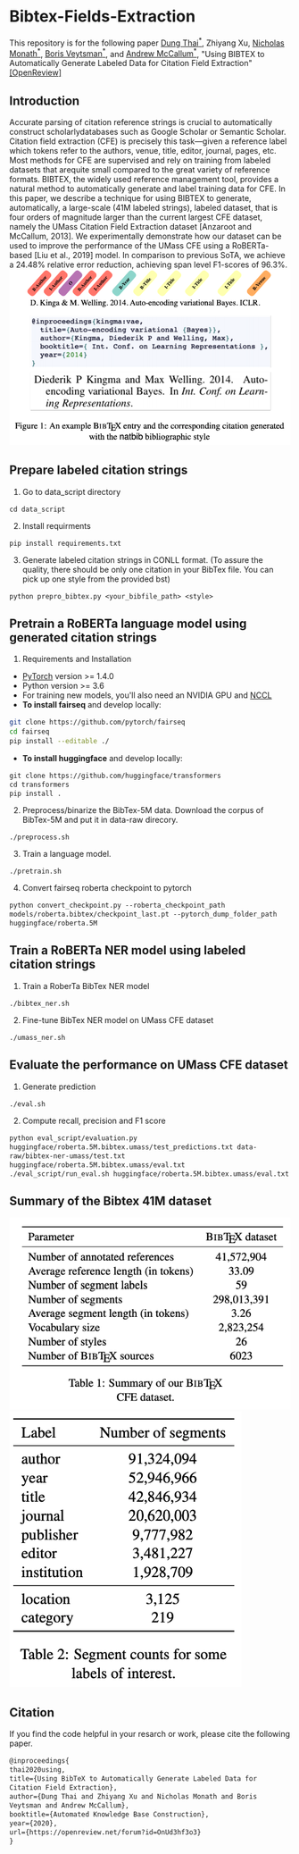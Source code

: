 # Bibtex-Fields-Extraction
This repository is for the following paper
[Dung Thai<sup>*</sup>](https://people.cs.umass.edu/~dthai/), Zhiyang Xu, [Nicholas Monath<sup>*</sup>](https://people.cs.umass.edu/~nmonath/), [Boris Veytsman<sup>*</sup>](http://borisv.lk.net), and [Andrew McCallum<sup>*</sup>](https://people.cs.umass.edu/~mccallum/), "Using BIBTEX to Automatically Generate Labeled Data for Citation Field Extraction" [[OpenReview]](https://openreview.net/pdf?id=OnUd3hf3o3)



## Introduction
Accurate parsing of citation reference strings is crucial to automatically construct scholarlydatabases such as Google Scholar or Semantic Scholar. Citation field extraction (CFE) is precisely this task—given a reference label which tokens refer to the authors, venue, title, editor, journal, pages, etc. Most methods for CFE are supervised and rely on training from labeled datasets that arequite small compared to the great variety of reference formats. BIBTEX, the widely used reference management tool, provides a natural method to automatically generate and label training data for CFE. In this paper, we describe a technique for using BIBTEX to generate, automatically, a large-scale (41M labeled strings), labeled dataset, that is four orders of magnitude larger than the current largest CFE dataset, namely the UMass Citation Field Extraction dataset  [Anzaroot and McCallum, 2013]. We experimentally demonstrate how our dataset can be used to improve the performance of the UMass CFE using a RoBERTa-based [Liu et al., 2019] model. In comparison to previous SoTA, we achieve a 24.48% relative error reduction, achieving span level F1-scores of 96.3%.
![sample](/figure/sample.png)
## Prepare labeled citation strings 
1. Go to data_script directory
```
cd data_script
```
2. Install requirments
```
pip install requirements.txt
```
3. Generate labeled citation strings in CONLL format. (To assure the quality, there should be only one citation in your BibTex file. You can pick up one style from the provided bst)
```
python prepro_bibtex.py <your_bibfile_path> <style>
```
## Pretrain a RoBERTa language model using generated citation strings
1. Requirements and Installation
* [PyTorch](http://pytorch.org/) version >= 1.4.0
* Python version >= 3.6
* For training new models, you'll also need an NVIDIA GPU and [NCCL](https://github.com/NVIDIA/nccl)
* **To install fairseq** and develop locally:
```bash
git clone https://github.com/pytorch/fairseq
cd fairseq
pip install --editable ./
```
* **To install huggingface** and develop locally:
```
git clone https://github.com/huggingface/transformers
cd transformers
pip install .
```
2. Preprocess/binarize the BibTex-5M data. Download the corpus of BibTex-5M and put it in data-raw direcory.
```
./preprocess.sh
```
3. Train a language model. 
```
./pretrain.sh
```
4. Convert fairseq roberta checkpoint to pytorch
```
python convert_checkpoint.py --roberta_checkpoint_path models/roberta.bibtex/checkpoint_last.pt --pytorch_dump_folder_path huggingface/roberta.5M
```
## Train a RoBERTa NER model using labeled citation strings
1. Train a RoberTa BibTex NER model
```
./bibtex_ner.sh
```
2. Fine-tune BibTex NER model on UMass CFE dataset
```
./umass_ner.sh
```
## Evaluate the performance on UMass CFE dataset
1. Generate prediction
```
./eval.sh
```
2. Compute recall, precision and F1 score 
```
python eval_script/evaluation.py huggingface/roberta.5M.bibtex.umass/test_predictions.txt data-raw/bibtex-ner-umass/test.txt huggingface/roberta.5M.bibtex.umass/eval.txt
./eval_script/run_eval.sh huggingface/roberta.5M.bibtex.umass/eval.txt
```
## Summary of the Bibtex 41M dataset
![summary1](/figure/summary1.png)
![summary2](/figure/summary2.png)
## Citation
If you find the code helpful in your resarch or work, please cite the following paper.
```
@inproceedings{
thai2020using,
title={Using BibTeX to Automatically Generate Labeled Data for Citation Field Extraction},
author={Dung Thai and Zhiyang Xu and Nicholas Monath and Boris Veytsman and Andrew McCallum},
booktitle={Automated Knowledge Base Construction},
year={2020},
url={https://openreview.net/forum?id=OnUd3hf3o3}
}
```
